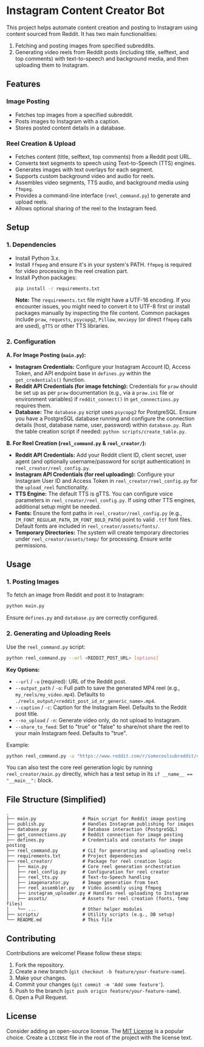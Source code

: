 # Instagram Content Creator Bot

This project helps automate content creation and posting to Instagram using content sourced from Reddit. It has two main functionalities:
1.  Fetching and posting images from specified subreddits.
2.  Generating video reels from Reddit posts (including title, selftext, and top comments) with text-to-speech and background media, and then uploading them to Instagram.

## Features

### Image Posting
- Fetches top images from a specified subreddit.
- Posts images to Instagram with a caption.
- Stores posted content details in a database.

### Reel Creation & Upload
- Fetches content (title, selftext, top comments) from a Reddit post URL.
- Converts text segments to speech using Text-to-Speech (TTS) engines.
- Generates images with text overlays for each segment.
- Supports custom background video and audio for reels.
- Assembles video segments, TTS audio, and background media using `ffmpeg`.
- Provides a command-line interface (`reel_command.py`) to generate and upload reels.
- Allows optional sharing of the reel to the Instagram feed.

## Setup

### 1. Dependencies
- Install Python 3.x.
- Install `ffmpeg` and ensure it's in your system's PATH. `ffmpeg` is required for video processing in the reel creation part.
- Install Python packages:
  ```bash
  pip install -r requirements.txt
  ```
  **Note:** The `requirements.txt` file might have a UTF-16 encoding. If you encounter issues, you might need to convert it to UTF-8 first or install packages manually by inspecting the file content. Common packages include `praw`, `requests`, `psycopg2`, `Pillow`, `moviepy` (or direct `ffmpeg` calls are used), `gTTS` or other TTS libraries.

### 2. Configuration

**A. For Image Posting (`main.py`):**
- **Instagram Credentials:** Configure your Instagram Account ID, Access Token, and API endpoint base in `defines.py` within the `get_credentials()` function.
- **Reddit API Credentials (for image fetching):** Credentials for `praw` should be set up as per `praw` documentation (e.g., via a `praw.ini` file or environment variables) if `reddit_connect()` in `get_connections.py` requires them.
- **Database:** The `database.py` script uses `psycopg2` for PostgreSQL. Ensure you have a PostgreSQL database running and configure the connection details (host, database name, user, password) within `database.py`. Run the table creation script if needed: `python scripts/create_table.py`.

**B. For Reel Creation (`reel_command.py` & `reel_creator/`):**
- **Reddit API Credentials:** Add your Reddit client ID, client secret, user agent (and optionally username/password for script authentication) in `reel_creator/reel_config.py`.
- **Instagram API Credentials (for reel uploading):** Configure your Instagram User ID and Access Token in `reel_creator/reel_config.py` for the `upload_reel` functionality.
- **TTS Engine:** The default TTS is gTTS. You can configure voice parameters in `reel_creator/reel_config.py`. If using other TTS engines, additional setup might be needed.
- **Fonts:** Ensure the font paths in `reel_creator/reel_config.py` (e.g., `IM_FONT_REGULAR_PATH`, `IM_FONT_BOLD_PATH`) point to valid `.ttf` font files. Default fonts are included in `reel_creator/assets/fonts/`.
- **Temporary Directories:** The system will create temporary directories under `reel_creator/assets/temp/` for processing. Ensure write permissions.

## Usage

### 1. Posting Images
To fetch an image from Reddit and post it to Instagram:
```bash
python main.py
```
Ensure `defines.py` and `database.py` are correctly configured.

### 2. Generating and Uploading Reels
Use the `reel_command.py` script:
```bash
python reel_command.py --url <REDDIT_POST_URL> [options]
```
**Key Options:**
-   `--url` / `-u` (required): URL of the Reddit post.
-   `--output_path` / `-o`: Full path to save the generated MP4 reel (e.g., `my_reels/my_video.mp4`). Defaults to `./reels_output/<reddit_post_id_or_generic_name>.mp4`.
-   `--caption` / `-c`: Caption for the Instagram Reel. Defaults to the Reddit post title.
-   `--no_upload` / `-n`: Generate video only, do not upload to Instagram.
-   `--share_to_feed`: Set to "true" or "false" to share/not share the reel to your main Instagram feed. Defaults to "true".

Example:
```bash
python reel_command.py -u "https://www.reddit.com/r/somecoolsubreddit/comments/xyz123/a_great_story/" -o "my_reels/story_reel.mp4" -c "Check out this story!"
```

You can also test the core reel generation logic by running `reel_creator/main.py` directly, which has a test setup in its `if __name__ == "__main__":` block.

## File Structure (Simplified)

```
.
├── main.py                 # Main script for Reddit image posting
├── publish.py              # Handles Instagram publishing for images
├── database.py             # Database interaction (PostgreSQL)
├── get_connections.py      # Reddit connection for image posting
├── defines.py              # Credentials and constants for image posting
├── reel_command.py         # CLI for generating and uploading reels
├── requirements.txt        # Project dependencies
├── reel_creator/           # Package for reel creation logic
│   ├── main.py             # Core reel generation orchestration
│   ├── reel_config.py      # Configuration for reel creator
│   ├── reel_tts.py         # Text-to-Speech handling
│   ├── imagenarator.py     # Image generation from text
│   ├── reel_assembler.py   # Video assembly using ffmpeg
│   ├── instagram_uploader.py # Handles reel uploading to Instagram
│   ├── assets/             # Assets for reel creation (fonts, temp files)
│   └── ...                 # Other helper modules
├── scripts/                # Utility scripts (e.g., DB setup)
└── README.md               # This file
```

## Contributing

Contributions are welcome! Please follow these steps:
1.  Fork the repository.
2.  Create a new branch (`git checkout -b feature/your-feature-name`).
3.  Make your changes.
4.  Commit your changes (`git commit -m 'Add some feature'`).
5.  Push to the branch (`git push origin feature/your-feature-name`).
6.  Open a Pull Request.

## License

Consider adding an open-source license. The [MIT License](https://opensource.org/licenses/MIT) is a popular choice. Create a `LICENSE` file in the root of the project with the license text.
